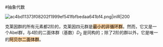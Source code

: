 #抽象代数 

![ac4bd11373f08202f1999ef541fbfbedaa641bf4.png|inlR|200](https://obsidian-1317758465.cos.ap-shanghai.myqcloud.com/images/ac4bd11373f08202f1999ef541fbfbedaa641bf4.png)

克莱因群的所有元素都2阶的，克莱因四元群是<mark style="background: #FFB86CA6;">最小的非循环群</mark>。然而，它又是一个Abel群，与4阶的二面体群（基数）$D_{2}$ 是同构的；除了2阶的群以外，它是唯一的<mark style="background: #FFB86CA6;">阿贝尔二面体群</mark>。